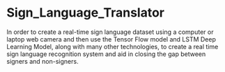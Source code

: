 # Sign_Language_Translator
In order to create a real-time sign language dataset using a computer or laptop web camera and then use the Tensor Flow model and LSTM Deep Learning Model, along with many other technologies, to create a real time sign language recognition system and aid in closing the gap between signers and non-signers.
